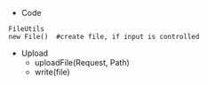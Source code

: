 
- Code
```
FileUtils
new File()  #create file, if input is controlled
```
- Upload
  - uploadFile(Request, Path)
  - write(file)
